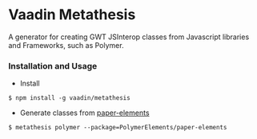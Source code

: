 # Vaadin Metathesis

A generator for creating GWT JSInterop classes from Javascript libraries and Frameworks, such as Polymer.

### Installation and Usage

- Install
```shell
$ npm install -g vaadin/metathesis
```
- Generate classes from [paper-elements](https://elements.polymer-project.org/browse?package=paper-elements)
```shell
$ metathesis polymer --package=PolymerElements/paper-elements
```


